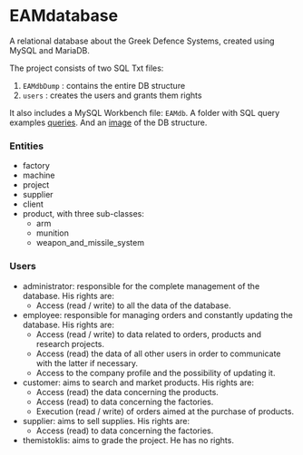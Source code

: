 # EAMdatabase
A relational database about the Greek Defence Systems, created using MySQL and MariaDB.

The project consists of two SQL Txt files:
1. ```EAMdbDump``` : contains the entire DB structure
2. ```users``` : creates the users and grants them rights

It also includes a MySQL Workbench file: ```EAMdb```. A folder with SQL query examples [queries](https://github.com/mcmaniou/EAMdatabase/tree/main/queries). And an [image](https://github.com/mcmaniou/EAMdatabase/blob/main/EAMdb.png) of the DB structure.

### Entities
* factory
* machine
* project
* supplier
* client
* product, with three sub-classes:
  * arm
  * munition
  * weapon_and_missile_system

### Users
* administrator: responsible for the complete management of the database. His rights are:
  * Access (read / write) to all the data of the database.
* employee: responsible for managing orders and constantly updating the database. His rights are:
  * Access (read / write) to data related to orders, products and research projects.
  * Access (read) the data of all other users in order to communicate with the latter if necessary.
  * Access to the company profile and the possibility of updating it.
* customer: aims to search and market products. His rights are:
  * Access (read) the data concerning the products.
  * Access (read) to data concerning the factories.
  * Execution (read / write) of orders aimed at the purchase of products.
* supplier: aims to sell supplies. His rights are:
  * Access (read) to data concerning the factories. 
* themistoklis: aims to grade the project. He has no rights.
